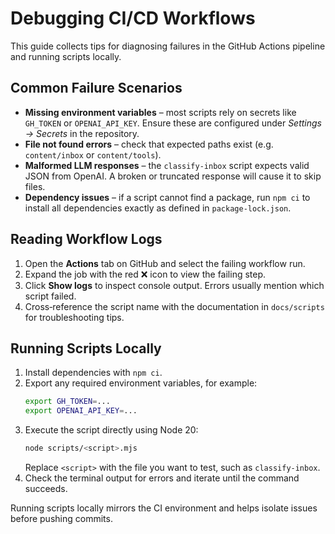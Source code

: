 # Debugging CI/CD Workflows

This guide collects tips for diagnosing failures in the GitHub Actions pipeline and running scripts locally.

## Common Failure Scenarios

- **Missing environment variables** – most scripts rely on secrets like `GH_TOKEN` or `OPENAI_API_KEY`. Ensure these are configured under *Settings → Secrets* in the repository.
- **File not found errors** – check that expected paths exist (e.g. `content/inbox` or `content/tools`).
- **Malformed LLM responses** – the `classify-inbox` script expects valid JSON from OpenAI. A broken or truncated response will cause it to skip files.
- **Dependency issues** – if a script cannot find a package, run `npm ci` to install all dependencies exactly as defined in `package-lock.json`.

## Reading Workflow Logs

1. Open the **Actions** tab on GitHub and select the failing workflow run.
2. Expand the job with the red ❌ icon to view the failing step.
3. Click **Show logs** to inspect console output. Errors usually mention which script failed.
4. Cross‑reference the script name with the documentation in `docs/scripts` for troubleshooting tips.

## Running Scripts Locally

1. Install dependencies with `npm ci`.
2. Export any required environment variables, for example:
   ```bash
   export GH_TOKEN=...
   export OPENAI_API_KEY=...
   ```
3. Execute the script directly using Node 20:
   ```bash
   node scripts/<script>.mjs
   ```
   Replace `<script>` with the file you want to test, such as `classify-inbox`.
4. Check the terminal output for errors and iterate until the command succeeds.

Running scripts locally mirrors the CI environment and helps isolate issues before pushing commits.
